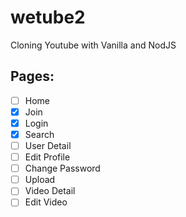 # wetube2
 
Cloning Youtube with Vanilla and NodJS

## Pages:

- [ ] Home
- [X] Join
- [X] Login
- [X] Search
- [ ] User Detail
- [ ] Edit Profile
- [ ] Change Password
- [ ] Upload
- [ ] Video Detail
- [ ] Edit Video